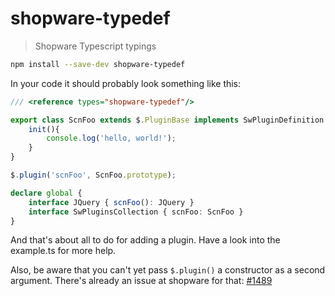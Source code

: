 # shopware-typedef

> Shopware Typescript typings

```bash
npm install --save-dev shopware-typedef
```

In your code it should probably look something like this:

```typescript
/// <reference types="shopware-typedef"/>

export class ScnFoo extends $.PluginBase implements SwPluginDefinition {
    init(){
        console.log('hello, world!');
    }
}

$.plugin('scnFoo', ScnFoo.prototype);

declare global {
    interface JQuery { scnFoo(): JQuery }
    interface SwPluginsCollection { scnFoo: ScnFoo }
}
```

And that's about all to do for adding a plugin. Have a look into the example.ts for more help.

Also, be aware that you can't yet pass `$.plugin()` a constructor as a second argument. There's already an issue at shopware for that: [#1489](https://github.com/shopware/shopware/pull/1489)


